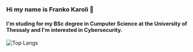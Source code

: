 ### Hi my name is Franko Karoli 👋
#### I'm studing for my BSc degree in Cumputer Science at the University of Thessaly and I'm interested in Cybersecurity.
![Top Langs](https://github-readme-stats.vercel.app/api/top-langs/?username=supervillain419&layout=compact&theme=dark)



<!--
**supervillain419/supervillain419** is a ✨ _special_ ✨ repository because its `README.md` (this file) appears on your GitHub profile.

Here are some ideas to get you started:

- 🔭 I’m currently working on ...
- 🌱 I’m currently learning ...
- 👯 I’m looking to collaborate on ...
- 🤔 I’m looking for help with ...
- 💬 Ask me about ...
- 📫 How to reach me: ...
- 😄 Pronouns: ...
- ⚡ Fun fact: ....
-->
